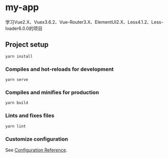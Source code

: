 # my-app
学习Vue2.X、Vuex3.6.2、Vue-Router3.X、ElementUI2.X、Less4.1.2、Less-loader6.0.0的项目


## Project setup
```
yarn install
```

### Compiles and hot-reloads for development
```
yarn serve
```

### Compiles and minifies for production
```
yarn build
```

### Lints and fixes files
```
yarn lint
```

### Customize configuration
See [Configuration Reference](https://cli.vuejs.org/config/).
